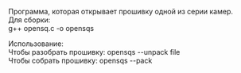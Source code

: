 Программа, которая открывает прошивку одной из серии камер. <br>
Для сборки: <br>
g++ opensq.c  -o opensqs <br>

Использование:<br>
Чтобы разобрать прошивку: opensqs --unpack file<br>
Чтобы собрать прошивку: opensqs --pack<br>
